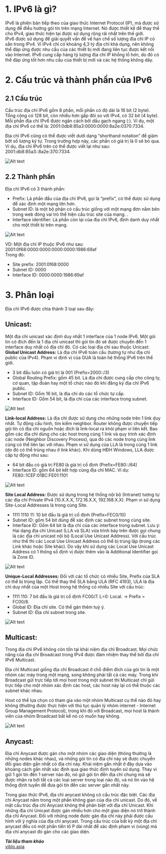# 1. IPv6 là gì?
IPv6 là phiên bản tiếp theo của giao thức Internet Protocol (IP), mà được sử dụng để điều hướng gói tin trên mạng Internet. Nó được thiết kế để thay thế cho IPv4, giao thức hiện tại được sử dụng rộng rãi nhất trên thế giới.  
IPv6 được sử dụng để giải quyết vấn đề về hạn chế số lượng địa chỉ IP có sẵn trong IPv4. Vì IPv4 chỉ có khoảng 4,3 tỷ địa chỉ khả dụng, nên không thể đáp ứng được nhu cầu của các thiết bị mới đang liên tục được kết nối vào Internet. IPv6 cung cấp hàng tỷ lượng địa chỉ IP khổng lồ hơn, do đó có thể đáp ứng tốt hơn nhu cầu của thiết bị mới và các hệ thống không dây. 
# 2. Cấu trúc và thành phần của IPv6
## 2.1 Cấu trúc
Cấu trúc địa chỉ IPv6 gồm 8 phần, mỗi phần có độ dài là 16 bit (2 byte). Tổng cộng có 128 bit, còn nhiều hơn gấp đôi so với IPv4, có 32 bit (4 byte). Mỗi phần địa chỉ IPv6 được ngăn cách bởi dấu gạch ngang (:). Ví dụ, một địa chỉ IPv6 có thể là: 2001:0db8:85a3:0000:0000:8a2e:0370:7334.  

Địa chỉ IPv6 cũng có thể được viết dưới dạng “shorthand notation” để giảm bớt số lượng ký tự. Trong trường hợp này, các phần có giá trị là 0 sẽ bỏ qua. Ví dụ, địa chỉ IPv6 trên có thể được viết lại như sau: 2001:db8:85a3::8a2e:370:7334.  

![Alt text](../Images/1.jpg)  

## 2.2 Thành phần
Địa chỉ IPv6 có 3 thành phần:  
+ Prefix: Là phần đầu của địa chỉ IPv6, gọi là “prefix”, có thể được sử dụng để xác định một mạng lớn hơn.
+ Subnet ID: là một bộ phận có cấu trúc giống với một mạng đơn nằm bên trong web đóng vai trò thể hiện cấu trúc site của mạng. .
+ Interface identifier: Là phần còn lại của địa chỉ IPv6, định danh duy nhất cho một thiết bị trên mạng.  

![Alt text](../Images/2.PNG)  

VD: Một địa chỉ IP thuộc IPv6 như sau: 2001:0f68:0000:0000:0000:0000:1986:69af  
Trong đó:
+ Site prefix: 2001:0f68:0000
+ Subnet ID: 0000
+ Interface ID: 0000:0000:1986:69af

# 3. Phân loại
Địa chỉ IPv6 được chia thành 3 loại sau đây:  
## Unicast:
Một địa chỉ unicast xác định duy nhất 1 interface của 1 node IPv6. Một gói tin có đích đến là 1 địa chỉ unicast thì gói tin đó sẽ được chuyển đến 1 interface duy nhất có địa chỉ đó. Có các loại địa chỉ sau thuộc Unicast:  
**Global Unicast Address:** Là địa chỉ IPv6 toàn cầu (tương tự như địa chỉ public của IPv4). Phạm vi định vị của GUA là toàn hệ thống IPv6 trên thế giới.  
+ 3 bit đầu luôn có giá trị là 001 (Prefix=2000::/3)
+ Global Routing Prefix: gồm 45 bit. Là địa chỉ được cung cấp cho công ty, cơ quan, tập đoàn hay một tổ chức nào đó khi đăng ký địa chỉ IPv6 public.
+ Subnet ID: Gồm 16 bit, là địa chỉ do các tổ chức tự cấp.
+ Interface ID: Gồm 54 bit, là địa chỉ của các interface trong subnet.  

![Alt text](../Images/3.PNG)  

**Link-local Address:** Là địa chỉ được sử dụng cho những node trên 1 link duy nhất. Tự động cấu hình, tìm kiếm neighbor. Router không được chuyển tiếp gói tín có địa chỉ nguồn hoặc đích là link-local ra khỏi phạm vi liên kết. Bao gồm các địa chỉ dùng cho các host trong cùng 1 link và quy trình xác định các node (Neighbor Discovery Process), qua đó các node trong cùng link cũng có thể liên lạc với nhau. Phạm vi sử dụng của LLA là trong cùng 1 link (do đó có thể trùng nhau ở link khác). Khi dùng HĐH Windows, LLA được cấp tự động như sau:  
+ 64 bit đầu có giá trị FE80 là giá trị cố định (Prefix=FE80::/64)
+ Interface ID: gồm 64 bit kết hợp cùng địa chỉ MAC. Ví dụ: FE80::1CEF:01BC:FE01:1101  

![Alt text](../Images/4.PNG)  

**Site Local Address:** Được sử dụng trong hệ thống nội bộ (Intranet) tương tự các địa chỉ Private IPv4 (10.X.X.X, 172.16.X.X, 192.168.X.X). Phạm vi sử dụng Site-Local Addresses là trong cùng Site.  
+ 1111 1110 11: 10 bit đầu là giá trị cố định (Prefix=FEC0/10)
+ Subnet ID: gồm 54 bit dùng để xác định các subnet trong cùng site.
+ Interface ID: Gồm 64 bit là địa chỉ của các interface trong subnet. Lưu ý: Hai dạng địa chỉ Unicast (LLA và SLA) vừa trình bày trên được gọi chung là các địa chỉ unicast nội bộ (Local Use Unicast Address). Với cấu trúc như thế thì các Local Use Unicast Address có thể bị trùng lặp (trong các Link khác hoặc Site khác). Do vậy khi sử dụng các Local Use Unicast Address có 1 thông số định vị được thêm vào là Additional Identifier gọi là Zone ID.  

![Alt text](../Images/5.PNG)  

**Unique-Local Addresses:** Đối với các tổ chức có nhiều Site, Prefix của SLA có thể bị trùng lặp. Có thể thay thế SLA bằng ULA (RFC 4193), ULA là địa chỉ duy nhất của một Host trong hệ thống có nhiều Site với cấu trúc:  
+ 1111 110: 7 bit đầu là giá trị cố định FC00/7. L=0: Local. → Prefix = FC00/8.
+ Global ID: Địa chỉ site. Có thể gán thêm tuỳ ý.
+ Subnet ID: Địa chỉ subnet trong site.

![Alt text](../Images/6.PNG)  

## Multicast:
Trong địa chỉ IPv6 không còn tồn tại khái niệm địa chỉ Broadcast. Mọi chức năng của địa chỉ Broadcast trong IPv4 được đảm nhiệm thay thế bởi địa chỉ IPv6 Multicast.  

Địa chỉ Multicast giống địa chỉ Broadcast ở chỗ điểm đích của gói tin là một nhóm các máy trong một mạng, song không phải tất cả các máy. Trong khi Broadcast gửi trực tiếp tới mọi host trong một subnet thì Multicast chỉ gửi trực tiếp cho một nhóm xác định các host, các host này lại có thể thuộc các subnet khác nhau.  

Host có thể lựa chọn có tham gia vào một nhóm Multicast cụ thể nào đó hay không (thường được thực hiện với thủ tục quản lý nhóm internet - Internet Group Management Protocol), trong khi đó với Broadcast, mọi host là thành viên của nhóm Broadcast bất kể nó có muốn hay không.  

![Alt text](../Images/7.PNG)  

  
## Anycast:
Địa chỉ Anycast được gán cho một nhóm các giao diện (thông thường là những nodes khác nhau), và những gói tin có địa chỉ này sẽ được chuyển đổi giao diện gần nhất có địa chỉ này. Khái niệm gần nhất ở đây dựa vào khoảng cách gần nhất xác định qua giao thức định tuyến sử dụng. Thay vì gửi 1 gói tin đến 1 server nào đó, nó gửi gói tin đến địa chỉ chung mà sẽ được nhận ra bởi tất cả các loại server trong loại nào đó, và nó tin vào hệ thống định tuyến để đưa gói tin đến các server gần nhất này.  

Trong giao thức IPv6, địa chỉ anycast không có cấu trúc đặc biệt. Các địa chỉ Anycast nằm trong một phần không gian của địa chỉ unicast. Do đó, về mặt cấu trúc địa chỉ Anycast không thể phân biệt với địa chỉ Unicast. Khi những địa chỉ Unicast được gán nhiều hơn cho một giao diện nó trở thành địa chỉ Anycast. Đối với những node được gán địa chỉ này phải được cấu hình với ý nghĩa của địa chỉ anycast. Trong cấu trúc của bất kỳ một địa chỉ anycast đều có một phần tiền tố P dài nhất để xác định phạm vi (vùng) mà địa chỉ anycast đó gán cho các giao diện. 

***Tài liệu tham khảo***  
[viblo.asia](https://viblo.asia/p/tim-hieu-ve-ipv6-3P0lPyDG5ox)